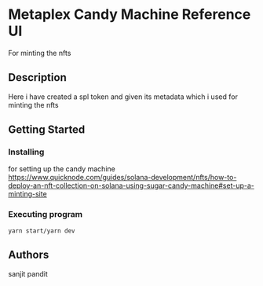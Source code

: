 # Metaplex Candy Machine Reference UI

For minting the nfts

## Description
Here i have created a spl token and given its metadata which i used for minting the nfts

## Getting Started

### Installing
for setting up the candy machine
https://www.quicknode.com/guides/solana-development/nfts/how-to-deploy-an-nft-collection-on-solana-using-sugar-candy-machine#set-up-a-minting-site

### Executing program

```
yarn start/yarn dev
```

## Authors
sanjit pandit

